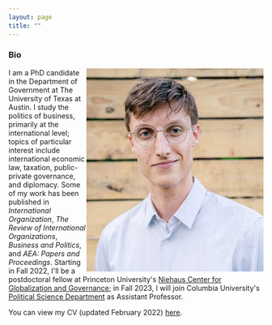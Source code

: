 ```yaml
---
layout: page
title: ""
---
```



### Bio

<img style="float: right;" src="assets/calvin_headshot_randi_cropped_smaller.jpg">
I am a PhD candidate in the Department of Government at The University of Texas at Austin. I study the politics of business, primarily at the international level; topics of particular interest include international economic law, taxation, public-private governance, and diplomacy. Some of my work has been published in <i>International Organization</i>, <i>The Review of International Organizations</i>, <i>Business and Politics</i>, and <i>AEA: Papers and Proceedings</i>. Starting in Fall 2022, I'll be a postdoctoral fellow at Princeton University's <a href="https://niehaus.princeton.edu/">Niehaus Center for Globalization and Governance</a>; in Fall 2023, I will join Columbia University's <a href="https://polisci.columbia.edu/">Political Science Department</a> as Assistant Professor.

You can view my CV (updated February 2022) [here](assets/Thrall_CV_Feb_2022.pdf).

